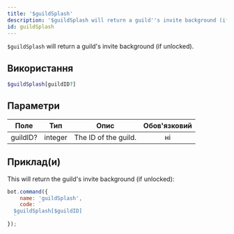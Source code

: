 ```yaml
---
title: '$guildSplash'
description: '$guildSplash will return a guild''s invite background (if unlocked).'
id: guildSplash
---
```


`$guildSplash` will return a guild's invite background (if unlocked).

## Використання

```php
$guildSplash[guildID?]
```

## Параметри

| Поле     | Тип     | Опис                 | Обов'язковий |
| -------- | ------- | -------------------- |:------------:|
| guildID? | integer | The ID of the guild. |      ні      |

## Приклад(и)

This will return the guild's invite background (if unlocked):

```javascript
bot.command({
    name: 'guildSplash',
    code: `
  $guildSplash[$guildID]
  `
});
```
